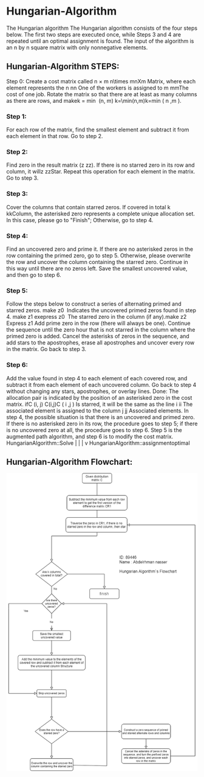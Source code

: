 # Hungarian-Algorithm
 The Hungarian algorithm The Hungarian algorithm consists of the four steps below. The first two steps are executed once,
 while Steps 3 and 4 are repeated until an optimal assignment is found. 
 The input of the algorithm is an n by n square matrix with only nonnegative elements.

## Hungarian-Algorithm STEPS:
Step 0: Create a cost matrix called n × m n\times mnXm Matrix, where each element represents the n nn One of the workers is assigned to m mmThe cost of one job.
Rotate the matrix so that there are at least as many columns as there are rows, and makek = min ⁡ (n, m) k=\min(n,m)k=min ( n ,m ).


### Step 1: 
For each row of the matrix, find the smallest element and subtract it from each element in that row. Go to step 2.


### Step 2: 
Find zero in the result matrix (z zz). If there is no starred zero in its row and column, it willz zzStar. Repeat this operation for each element in the matrix. Go to step 3.


### Step 3: 
Cover the columns that contain starred zeros.
If covered in total k kkColumn, the asterisked zero represents a complete unique allocation set. In this case, please go to "Finish";
Otherwise, go to step 4.


### Step 4:
Find an uncovered zero and prime it.
If there are no asterisked zeros in the row containing the primed zero, go to step 5.
Otherwise, please overwrite the row and uncover the column containing the starred zero.
Continue in this way until there are no zeros left.
Save the smallest uncovered value, and then go to step 6.


### Step 5: 
Follow the steps below to construct a series of alternating primed and starred zeros.
make z0 ​ Indicates the uncovered primed zeros found in step 4. 
make z1 exepress z0	​ The starred zero in the column (if any).​
make z2 Express z1​ Add prime zero in the row (there will always be one).
Continue the sequence until the zero hour that is not starred in the column where the primed zero is added.
Cancel the asterisks of zeros in the sequence, and add stars to the apostrophes, erase all apostrophes and uncover every row in the matrix.
Go back to step 3.


### Step 6: 
Add the value found in step 4 to each element of each covered row, and subtract it from each element of each uncovered column.
Go back to step 4 without changing any stars, apostrophes, or overlay lines.
Done: The allocation pair is indicated by the position of an asterisked zero in the cost matrix.
ifC (i, j) C(i,j)C ( i ,j ) Is starred, it will be the same as the line i ii The associated element is assigned to the column j jj Associated elements.
In step 4, the possible situation is that there is an uncovered and primed zero.
If there is no asterisked zero in its row, the procedure goes to step 5;
if there is no uncovered zero at all, the procedure goes to step 6. 
Step 5 is the augmented path algorithm, and step 6 is to modify the cost matrix.
				HungarianAlgorithm::Solve
							|
							|
							|
							v
			HungarianAlgorithm::assignmentoptimal


## Hungarian-Algorithm Flowchart:

![Flowchart](Flowchart.png "Flowchart")